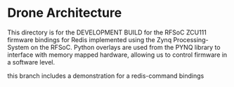 # Drone Architecture
This directory is for the DEVELOPMENT BUILD for the RFSoC ZCU111 firmware bindings  for Redis implemented using the Zynq Processing-System on the RFSoC. Python overlays are used from the PYNQ library to interface with memory mapped hardware, allowing us to control firmware in a software level.  

this branch includes a demonstration for a redis-command bindings 
